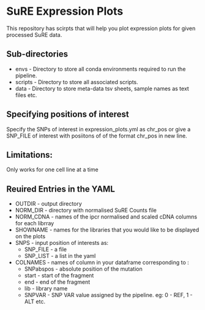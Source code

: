 # SuRE Expression Plots
This repository has scirpts that will help you plot expression plots for given processed SuRE data.

## Sub-directories
* envs - Directory to store all conda environments required to run the pipeline. 
* scripts - Directory to store all associated scripts.
* data - Directory to store meta-data tsv sheets, sample names as text files etc.  

## Specifying positions of interest
Specify the SNPs of interest in expression_plots.yml as chr_pos or give a SNP_FILE of interest with posiitons of of the format chr_pos in new line.

## Limitations:
Only works for one cell line at a time

## Reuired Entries in the YAML
* OUTDIR - output directory
* NORM_DIR - directory with normalised SuRE Counts file
* NORM_CDNA - names of the ipcr normalised and scaled cDNA columns for each librray
* SHOWNAME - names for the libraries that you would like to be displayed on the plots
* SNPS - input position of interests as:
    * SNP_FILE - a file 
    * SNP_LIST - a list in the yaml
* COLNAMES - names of column in your dataframe corresponding to :
    * SNPabspos - absolute position of the mutation
    * start - start of the fragment
    * end - end of the fragment
    * lib - library name
    * SNPVAR - SNP VAR value assigned by the pipeline. eg: 0 - REF, 1 - ALT etc.
